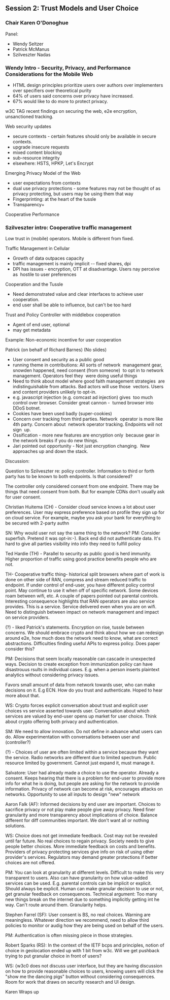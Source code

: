 ## Session 2: Trust Models and User Choice

### Chair Karen O'Donoghue

Panel:
* Wendy Seltzer
* Patrick McManus
* Szilveszter Nadas

### Wendy Intro - Security, Privacy, and Performance Considerations for the Mobile Web

* HTML design principles prioritize users over authors over implementers over specifiers over theoretical purity
* 64% of users said concerns over privacy have increased.
* 67% would like to do more to protect privacy.

w3C TAG recent findings on securing the web, e2e encryption, unsanctioned tracking.

Web security updates
*  secure contexts - certain features should only be available in secure contexts.
*  upgrade insecure requests
*  mixed content blocking
*  sub-resource integrity
*  elsewhere: HSTS, HPKP, Let's Encrypt

Emerging Privacy Model of the Web
* user expectations from contexts
* dual use privacy protections - some features may not be thought of as privacy protecting, but users may be using them that way
* Fingerprinting: at the heart of the tussle
* Transparency+

Cooperative Performance

### Szilveszter intro: Cooperative traffic management

Low trust in (mobile) operators. Mobile is different from fixed.

Traffic Management in Cellular

- Growth of data outpaces capacity
- traffic management is mainly implicit
-- fixed shares, dpi
- DPI has issues - encryption, OTT at disadvantage. Users nay perceive as
 hostile to user preferences

Cooperation and the Tussle
- Need demonstrated value and clear interfaces to achieve user cooperation.
- end user shall be able to influence, but can't be too hard

Trust and Policy Controller with middlebox cooperation
- Agent of end user, optional
- may get metadata

Example: Non-economic incentive for user cooperation

Patrick (on behalf of Richard Barnes) (No slides)
- User consent and security as a public good
- running theme in contributions: All sorts of network
 management gear, snowden happened, need consent (from someone)
 to opt in to network management. Operators feel they
 were doing useful things
- Need to think about model where good faith management strategies
 are indistinguishable from attacks. Bad actors will use those
 vectors. Users and content providers unlikely to opt-in.
- e.g. javascript injection (e.g. comcast ad injection) gives
 too much control over browser. Consider great cannon -
 turned browser into DDoS botnet.
- Cookies have been used badly (super-cookies)
- Concern over tracking from third parties. Network
 operator is more like 4th party. Concern about
 network operator tracking. Endpoints will not sign
 up.
- Ossification - more new features are encryption only
 because gear in the network breaks if you do new things.
- Jari pointed out opportunity - Not just encryption changing.
 New approaches up and down the stack.

Discussion:

Question to Szilveszter re: policy controller. Information to
third or forth party has to be known to both endpoints. Is that considered?

The controller only considered consent from one endpoint. There may be things that need consent from both. But for example CDNs don't usually ask for user consent.

Christian Huitema (CH) - Consider cloud service knows a lot about
user preferences. User may express preference based on profile they sign
up for on cloud service. For example, maybe you ask your bank for everything to
be secured with 2-party authn

SN: Why would user not say the same thing to the network?
PM: Consider superfish. Pretend it was opt-in:-). Back end
did not authenticate data. It's hard to give all parties visibility
into info they need to fulfill policy

Ted Hardie (TH) - Parallel to security as public good is herd immunity.
Higher proportion of traffic using good practice benefits people who are not.

TH- Cooperative traffic thing- historical split browsers where part of work is done
on other side of RAN, compress and stream reduced traffic to endpoint. If
under control of end-user, you have different policy control point. May continue to use it when off of specific network. Some devices roam between wifi, etc. A couple of papers pointed out parental controls. Interesting consequence highlights that RAN operators are also service provides. This is a service. Service delivered even when you are on wifi. Need to distinguish between impact on network management and impact on service providers.

(?) - liked Patrick's statements. Encryption on rise, tussle between concerns. We should embrace crypto and think about how we can redesign around e2e, how much does the network need to know, what are correct abstractions. Difficulties finding useful APIs to express policy. Does paper consider this?

PM: Decisions that seem locally reasonable can cascade in unexpected ways.
Decision to create exception from immunization policy can have disastrouus rsults
in individual cases. E.g. when a person inserts plaintext analytics without
considering privacy issues.

Favors small amount of data from network towards user, who can make decisions on it. E.g ECN. How do you trust and authenticate. Hoped to hear more about that.

WS: Crypto forces explicit conversation about trust and explicit user choices vs
service asserted towards user. Conversation about which services are valued by
end-user opens up market for user choice. Think about crypto offering both privacy and authentication.

SM: We need to allow innovation. Do not define in advance what users can do. Allow experimentation with conversations between user and (controller?)

(?) - Choices of user are often limited within a service because they want the service. Radio networks are different due to limited spectrum. Public resource limited by government. Cannot just expand it, must manage it.

Salvatore: User had already made a choice to use the operator. Already a consent. Keeps hearing that there is a problem for end-user to provide more info for what he is doing, but people are asking for the network to provide information. Privacy of network can become at risk, encourages attacks on networks. Opportunity to use all inputs to design "new" network

Aaron Falk (AF): Informed decisions by end user are important. Choices to sacrifice privacy or not play make people give away privacy. Need finer granularity and more transparency about implications of choice. Balance different for diff communities important. We don't want all or nothing solutions.

WS: Choice does not get immediate feedback. Cost may not be revealed until far future. No real choices to regain privacy. Society needs to give people better
choices. More immediate feedback on costs and benefits. Providers of privacy protecting services give info on risk of using other provider's services. Regulators may demand greater protections if better choices are not offered.

PM: You can look at granularity at different levels. Difficult to make this very
transparent to users. Also can have granularity on how value-added services can be used. E.g. parental controls can be implicit or explicit. Should always
be explicit. Human can make granular decision to use or not, get granular feedback
on consequences. Technical argument: Too many new things break on the internet due
to something implicitly getting int he way. Can't route around them. Granularity helps.

Stephen Farrel (SF): User consent is BS, no real choices. Warning are meaningless.
Whatever direction we recommend, need to allow third policies to monitor or audig how they are being used on behalf of the users.

PM: Authentication is often missing piece in those strategies.

Robert Sparks (RS): In the context of the IETF bcps and principles, notion
of choice in geolocation ended up with 1 bit from w3c. Will we get pushback trying
to put granular choice in front of users?

WS: {w3c0 does not discuss user interface, but they are having discussion on how
to provide reasonable choices to users, knowing users will click the "show me the dancing pigs" button without considering consequences. Room for work that draws on security research and UI design.

Karen Wraps up
